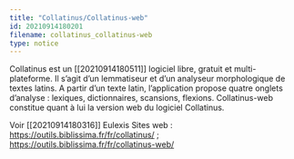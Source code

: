 ```yaml
---
title: "Collatinus/Collatinus-web"
id: 20210914180201
filename: collatinus_collatinus-web
type: notice
---
```


Collatinus est un [[20210914180511]] logiciel libre, gratuit et multi-plateforme. Il s’agit d’un lemmatiseur et d’un analyseur morphologique de textes latins. A partir d’un texte latin, l’application propose quatre onglets d’analyse : lexiques, dictionnaires, scansions, flexions. Collatinus-web constitue quant à lui la version web du logiciel Collatinus.

Voir [[20210914180316]] Eulexis
Sites web : <https://outils.biblissima.fr/fr/collatinus/> ; <https://outils.biblissima.fr/fr/collatinus-web/>

